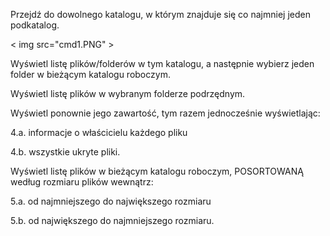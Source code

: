 <p> Przejdź do dowolnego katalogu, w którym znajduje się co najmniej jeden podkatalog. </p>
< img src="cmd1.PNG" >

<p>Wyświetl listę plików/folderów w tym katalogu, a następnie wybierz jeden folder w bieżącym katalogu roboczym.</p>

<p>Wyświetl listę plików w wybranym folderze podrzędnym.</p>

<p>Wyświetl ponownie jego zawartość, tym razem jednocześnie wyświetlając: </p>
<p>  4.a. informacje o właścicielu każdego pliku </p>  
<p> 4.b. wszystkie ukryte pliki.</p>


<p>    Wyświetl listę plików w bieżącym katalogu roboczym, POSORTOWANĄ według rozmiaru plików wewnątrz:
</p>
<p> 5.a. od najmniejszego do największego rozmiaru </p>
<p> 5.b. od największego do najmniejszego rozmiaru. </p>

